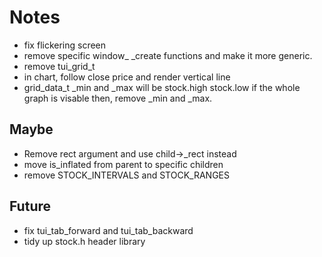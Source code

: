 # Notes
- fix flickering screen
- remove specific window_ _create functions and make it more generic.
- remove tui_grid_t
- in chart, follow close price and render vertical line
- grid_data_t _min and _max will be stock.high stock.low if the whole graph is visable
  then, remove _min and _max.

## Maybe
- Remove rect argument and use child->_rect instead
- move is_inflated from parent to specific children
- remove STOCK_INTERVALS and STOCK_RANGES

## Future
- fix tui_tab_forward and tui_tab_backward
- tidy up stock.h header library
